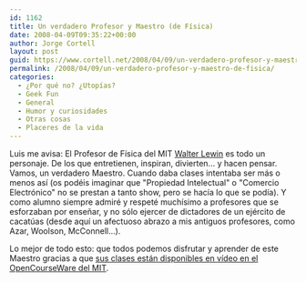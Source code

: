 ```yaml
---
id: 1162
title: Un verdadero Profesor y Maestro (de Física)
date: 2008-04-09T09:35:22+00:00
author: Jorge Cortell
layout: post
guid: https://www.cortell.net/2008/04/09/un-verdadero-profesor-y-maestro-de-fisica/
permalink: /2008/04/09/un-verdadero-profesor-y-maestro-de-fisica/
categories:
  - ¿Por qué no? ¿Utopías?
  - Geek Fun
  - General
  - Humor y curiosidades
  - Otras cosas
  - Placeres de la vida
---
```

Luis me avisa: El Profesor de Física del MIT <a href="https://potw.news.yahoo.com/s/potw/63302/high-wire-act;_ylt=AiKItjYUS.2K8qysty_.AGYKwId4" title="Yahoo people" target="_blank">Walter Lewin</a> es todo un personaje. De los que entretienen, inspiran, divierten... y hacen pensar. Vamos, un verdadero Maestro. Cuando daba clases intentaba ser más o menos así (os podéis imaginar que "Propiedad Intelectual" o "Comercio Electrónico" no se prestan a tanto show, pero se hacía lo que se podía). Y como alumno siempre admiré y respeté muchísimo a profesores que se esforzaban por enseñar, y no sólo ejercer de dictadores de un ejército de cacatúas (desde aquí un afectuoso abrazo a mis antiguos profesores, como Azar, Woolson, McConnell...).

Lo mejor de todo esto: que todos podemos disfrutar y aprender de este Maestro gracias a que <a href="https://ocw.mit.edu/OcwWeb/Physics/8-01Physics-IFall1999/VideoLectures/index.htm" title="vídeo de las clases" target="_blank">sus clases están disponibles en vídeo en el OpenCourseWare del MIT</a>.